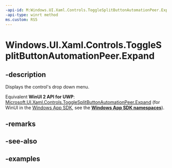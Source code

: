 ```yaml
---
-api-id: M:Windows.UI.Xaml.Controls.ToggleSplitButtonAutomationPeer.Expand
-api-type: winrt method
ms.custom: RS5
---
```


<!-- Method syntax.
public void ToggleSplitButtonAutomationPeer.Expand()
-->

# Windows.UI.Xaml.Controls.ToggleSplitButtonAutomationPeer.Expand

## -description

Displays the control's drop down menu.

Equivalent **WinUI 2 API for UWP**: [Microsoft.UI.Xaml.Controls.ToggleSplitButtonAutomationPeer.Expand](/windows/winui/api/microsoft.ui.xaml.controls.togglesplitbuttonautomationpeer.expand) (for WinUI in the [Windows App SDK](/windows/apps/windows-app-sdk/), see the **[Windows App SDK namespaces](/windows/windows-app-sdk/api/winrt/)**).

## -remarks

## -see-also

## -examples

